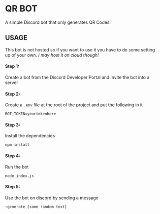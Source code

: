 # QR BOT
A simple Discord bot that only generates QR Codes.

## USAGE
This bot is not hosted so if you want to use it you have to do some setting up of your own.
<i>I may host it on cloud though!</i>
#### Step 1:
Create a bot from the Discord Developer Portal and invite the bot into a server
<br>

#### Step 2:
Create a `.env` file at the root of the project and put the following in it
```
BOT_TOKEN=yourtokenhere
```

#### Step 3:
Install the dependencies
```
npm install
```

#### Step 4:
Run the bot
```
node index.js
```

#### Step 5:
Use the bot on discord by sending a message
```
~generate [some random text]
```
